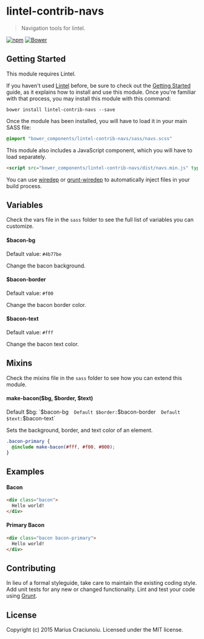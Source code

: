 lintel-contrib-navs
===================

> Navigation tools for lintel.

[![npm](https://img.shields.io/npm/v/lintel-contrib-navs.svg)](https://www.npmjs.com/package/lintel-contrib-navs)
[![Bower](https://img.shields.io/bower/v/lintel-contrib-navs.svg)](https://github.com/lintelio/lintel-contrib-navs)


## Getting Started
This module requires Lintel.

If you haven't used [Lintel](http://lintel.io/) before, be sure to check out the [Getting Started](http://lintel.io/getting-started) guide, as it explains how to install and use this module. Once you're familiar with that process, you may install this module with this command:

```shell
bower install lintel-contrib-navs --save
```

Once the module has been installed, you will have to load it in your main SASS file:

```scss
@import "bower_components/lintel-contrib-navs/sass/navs.scss"
```

This module also includes a JavaScript component, which you will have to load separately.

```html
<script src="bower_components/lintel-contrib-navs/dist/navs.min.js" type="text/javascript"></script>
```

You can use [wiredep](https://github.com/taptapship/wiredep) or [grunt-wiredep](https://github.com/stephenplusplus/grunt-wiredep) to automatically inject files in your build process.


## Variables
Check the vars file in the `sass` folder to see the full list of variables you can customize.

#### $bacon-bg
Default value: `#4b77be`  

Change the bacon background.

#### $bacon-border
Default value: `#f00`  

Change the bacon border color.

#### $bacon-text
Default value: `#fff`  

Change the bacon text color.


## Mixins
Check the mixins file in the `sass` folder to see how you can extend this module.

#### make-bacon($bg, $border, $text)
Default $bg: `$bacon-bg`  
Default $border: `$bacon-border`  
Default $text: `$bacon-text`  

Sets the background, border, and text color of an element.

```scss
.bacon-primary {
  @include make-bacon(#fff, #f00, #000);
}
```


## Examples

#### Bacon
```html
<div class="bacon">
  Hello world!
</div>
```

#### Primary Bacon
```html
<div class="bacon bacon-primary">
  Hello world!
</div>
```


## Contributing
In lieu of a formal styleguide, take care to maintain the existing coding style. Add unit tests for any new or changed functionality. Lint and test your code using [Grunt](http://gruntjs.com/).


## License
Copyright (c) 2015 Marius Craciunoiu. Licensed under the MIT license.
